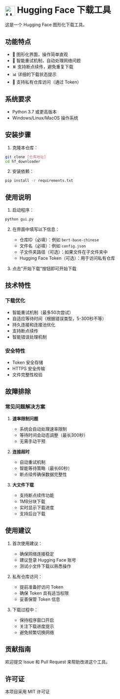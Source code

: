 # <img src="https://huggingface.co/front/assets/huggingface_logo-noborder.svg" alt="Hugging Face" width="32" height="32" style="vertical-align: middle"> Hugging Face 下载工具

这是一个 Hugging Face 图形化下载工具。

## 功能特点

- 🚀 图形化界面，操作简单直观
- 🔄 智能重试机制，自动处理网络问题
- ⏸️ 支持断点续传，避免重复下载
- 📊 详细的下载状态提示
- 🔐 支持私有仓库访问（通过 Token）

## 系统要求

- Python 3.7 或更高版本
- Windows/Linux/MacOS 操作系统

## 安装步骤

1. 克隆本仓库：
```bash
git clone [仓库地址]
cd hf_downloader
```

2. 安装依赖：
```bash
pip install -r requirements.txt
```

## 使用说明

1. 启动程序：
```bash
python gui.py
```

2. 在界面中填写以下信息：
   - 仓库ID（必填）：例如 `bert-base-chinese`
   - 文件名（必填）：例如 `config.json`
   - 子文件夹路径（可选）：如果文件在子文件夹中
   - Hugging Face Token（可选）：用于访问私有仓库

3. 点击"开始下载"按钮即可开始下载

## 技术特性

### 下载优化
- 智能重试机制（最多50次尝试）
- 自适应等待时间（根据错误类型，5-300秒不等）
- 持久连接和连接池优化
- 支持断点续传
- 智能错误处理机制

### 安全特性
- Token 安全存储
- HTTPS 安全传输
- 文件完整性校验

## 故障排除

### 常见问题解决方案

1. **速率限制问题**
   - 系统会自动处理速率限制
   - 等待时间会动态调整（最长300秒）
   - 无需手动干预

2. **连接超时**
   - 自动重试机制
   - 智能等待策略（最长60秒）
   - 断点续传确保数据完整性

3. **大文件下载**
   - 支持断点续传功能
   - 1MB分块下载
   - 实时显示下载进度
   - 支持后台下载

## 使用建议

1. 首次使用建议：
   - 确保网络连接稳定
   - 建议登录 Hugging Face 账号
   - 测试小文件下载以熟悉操作

2. 私有仓库访问：
   - 提前准备好访问 Token
   - 确保 Token 具有适当权限
   - 妥善保管 Token 信息

3. 下载过程中：
   - 保持程序窗口开启
   - 关注下载进度提示
   - 避免频繁切换网络

## 贡献指南

欢迎提交 Issue 和 Pull Request 来帮助改进这个工具。

## 许可证

本项目采用 MIT 许可证